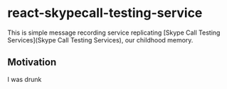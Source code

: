 # react-skypecall-testing-service
This is simple message recording service replicating [Skype Call Testing Services](Skype Call Testing Services), our childhood memory.

## Motivation
I was drunk
